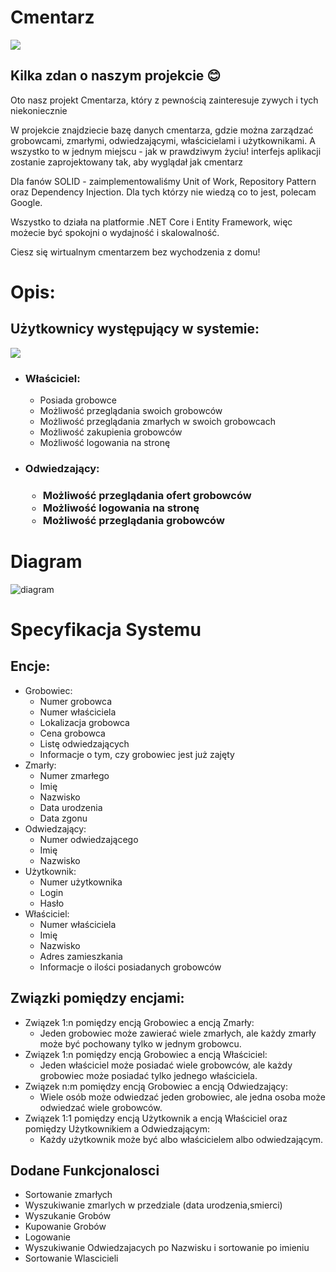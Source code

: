 # Cmentarz
<img src="https://64.media.tumblr.com/31993c4ac659876389c890ca15869f9d/tumblr_pzl96p8Qcn1y7ei2ho1_1280.gif"></img>

<h2> Kilka zdan o naszym projekcie 😊</h2>
Oto nasz projekt Cmentarza, który z pewnością zainteresuje zywych i tych niekoniecznie 

W projekcie znajdziecie bazę danych cmentarza, gdzie można zarządzać grobowcami, zmarłymi, odwiedzającymi, właścicielami i użytkownikami. A wszystko to w jednym miejscu - jak w prawdziwym życiu!
 interfejs aplikacji zostanie zaprojektowany tak, aby wyglądał jak cmentarz 

Dla fanów SOLID - zaimplementowaliśmy Unit of Work, Repository Pattern oraz Dependency Injection. Dla tych którzy nie wiedzą co to jest, polecam Google.

Wszystko to działa na platformie .NET Core i Entity Framework, więc możecie być spokojni o wydajność i skalowalność.

Ciesz się wirtualnym cmentarzem bez wychodzenia z domu!

# Opis:
<h2>Użytkownicy występujący w systemie: </h2>
<img src="https://static.wikia.nocookie.net/minecraft_pl_gamepedia/images/c/c6/Ghast.gif/revision/latest?cb=20220505154127"></img>
<ul>
  <li><h3>Właściciel:</h3>
    <ul>
      <li>Posiada grobowce</li>
      <li>Możliwość przeglądania swoich grobowców</li>
      <li>Możliwość przeglądania zmarłych w swoich grobowcach</li>
      <li>Możliwość zakupienia grobowców</li>
      <li>Możliwość logowania na stronę</li>
    </ul>
  </li>
  <li><h3>Odwiedzający:<h3>
    <ul>
      <li>Możliwość przeglądania ofert grobowców</li>
      <li>Możliwość logowania na stronę</li>
      <li>Możliwość przeglądania grobowców</li>
    </ul>
  </li>
</ul>

# Diagram

![diagram](https://user-images.githubusercontent.com/72618700/228902776-b01144bc-26eb-498e-8a0a-dfe914d44601.png)

# Specyfikacja Systemu
<h2>Encje:</h2>

<ul>
  <li>Grobowiec:
    <ul>
      <li>Numer grobowca</li>
      <li>Numer właściciela</li>
      <li>Lokalizacja grobowca</li>
      <li>Cena grobowca</li>
      <li>Listę odwiedzających</li>
      <li>Informacje o tym, czy grobowiec jest już zajęty</li>
    </ul>
  </li>
  <li>Zmarły:
    <ul>
      <li>Numer zmarłego</li>
      <li>Imię</li>
      <li>Nazwisko</li>
      <li>Data urodzenia</li>
      <li>Data zgonu</li>
    </ul>
  </li>
  <li>Odwiedzający:
    <ul>
      <li>Numer odwiedzającego</li>
      <li>Imię</li>
      <li>Nazwisko</li>
    </ul>
  </li>
  <li>Użytkownik:
    <ul>
      <li>Numer użytkownika</li>
      <li>Login</li>
      <li>Hasło</li>
    </ul>
  </li>
  <li>Właściciel:
    <ul>
      <li>Numer właściciela</li>
      <li>Imię</li>
      <li>Nazwisko</li>
      <li>Adres zamieszkania</li>
      <li>Informacje o ilości posiadanych grobowców</li>
    </ul>
  </li>
</ul>
<h2>Związki pomiędzy encjami:</h2>

<ul>
  <li>Związek 1:n pomiędzy encją Grobowiec a encją Zmarły:
    <ul>
      <li>Jeden grobowiec może zawierać wiele zmarłych, ale każdy zmarły może być pochowany tylko w jednym grobowcu.</li>
    </ul>
  </li>
  <li>Związek 1:n pomiędzy encją Grobowiec a encją Właściciel:
    <ul>
      <li>Jeden właściciel może posiadać wiele grobowców, ale każdy grobowiec może posiadać tylko jednego właściciela.</li>
    </ul>
  </li>
  <li>Związek n:m pomiędzy encją Grobowiec a encją Odwiedzający:
    <ul>
      <li>Wiele osób może odwiedzać jeden grobowiec, ale jedna osoba może odwiedzać wiele grobowców.</li>
    </ul>
  </li>
  <li>Związek 1:1 pomiędzy encją Użytkownik a encją Właściciel oraz pomiędzy Użytkownikiem a Odwiedzającym:
    <ul>
      <li>Każdy użytkownik może być albo właścicielem albo odwiedzającym.</li>
    </ul>
  </li>
</ul>
<h2>Dodane Funkcjonalosci</h2>
<ul>
 <li>
  Sortowanie zmarłych
 </li>
 <li>
  Wyszukiwanie zmarlych w przedziale (data urodzenia,smierci)
 </li>
 <li>
  Wyszukanie Grobów
 </li>
 <li>
  Kupowanie Grobów
 </li>
 <li>
  Logowanie
 </li>
 <li>
 Wyszukiwanie Odwiedzajacych po Nazwisku i sortowanie po imieniu
 </li>
 <li> 
 Sortowanie Wlascicieli 
 </li>
 </ul>
